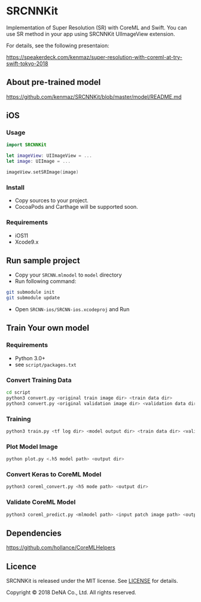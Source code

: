 # SRCNNKit
Implementation of Super Resolution (SR) with CoreML and Swift. You can use SR method in your app using SRCNNKit UIImageView extension.

For details, see the following presentaion:

https://speakerdeck.com/kenmaz/super-resolution-with-coreml-at-try-swift-tokyo-2018

## About pre-trained model

https://github.com/kenmaz/SRCNNKit/blob/master/model/README.md


## iOS

### Usage

```swift
import SRCNNKit

let imageView: UIImageView = ...
let image: UIImage = ...

imageView.setSRImage(image)
```

### Install
- Copy sources to your project.
- CocoaPods and Carthage will be supported soon.

### Requirements
- iOS11
- Xcode9.x

## Run sample project
- Copy your `SRCNN.mlmodel` to `model` directory
- Run following command:
```bash
git submodule init
git submodule update
```
- Open `SRCNN-ios/SRCNN-ios.xcodeproj` and Run

## Train Your own model

### Requirements
- Python 3.0+
- see `script/packages.txt`

### Convert Training Data

```bash
cd script
python3 convert.py <original train image dir> <train data dir>
python3 convert.py <original validation image dir> <validation data dir>
```

### Training
```bash
python3 train.py <tf log dir> <model output dir> <train data dir> <validation data dir>

```
### Plot Model Image
```bash
python plot.py <.h5 model path> <output dir>
```

### Convert Keras to CoreML Model
```bash
python3 coreml_convert.py <h5 mode path> <output dir>
```

### Validate CoreML Model
```bash
python3 coreml_predict.py <mlmodel path> <input patch image path> <output patch image path>
```

## Dependencies
https://github.com/hollance/CoreMLHelpers

## Licence
SRCNNKit is released under the MIT license. See [LICENSE](TBD) for details.

Copyright © 2018 DeNA Co., Ltd. All rights reserved.

